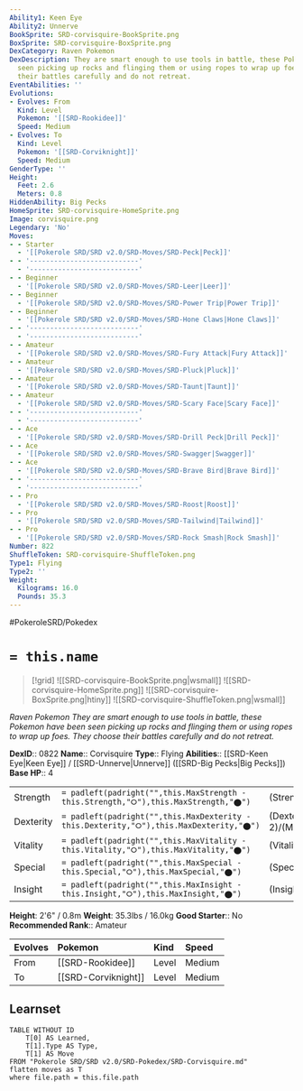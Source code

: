 ```yaml
---
Ability1: Keen Eye
Ability2: Unnerve
BookSprite: SRD-corvisquire-BookSprite.png
BoxSprite: SRD-corvisquire-BoxSprite.png
DexCategory: Raven Pokemon
DexDescription: They are smart enough to use tools in battle, these Pokemon have been
  seen picking up rocks and flinging them or using ropes to wrap up foes. They choose
  their battles carefully and do not retreat.
EventAbilities: ''
Evolutions:
- Evolves: From
  Kind: Level
  Pokemon: '[[SRD-Rookidee]]'
  Speed: Medium
- Evolves: To
  Kind: Level
  Pokemon: '[[SRD-Corviknight]]'
  Speed: Medium
GenderType: ''
Height:
  Feet: 2.6
  Meters: 0.8
HiddenAbility: Big Pecks
HomeSprite: SRD-corvisquire-HomeSprite.png
Image: corvisquire.png
Legendary: 'No'
Moves:
- - Starter
  - '[[Pokerole SRD/SRD v2.0/SRD-Moves/SRD-Peck|Peck]]'
- - '---------------------------'
  - '---------------------------'
- - Beginner
  - '[[Pokerole SRD/SRD v2.0/SRD-Moves/SRD-Leer|Leer]]'
- - Beginner
  - '[[Pokerole SRD/SRD v2.0/SRD-Moves/SRD-Power Trip|Power Trip]]'
- - Beginner
  - '[[Pokerole SRD/SRD v2.0/SRD-Moves/SRD-Hone Claws|Hone Claws]]'
- - '---------------------------'
  - '---------------------------'
- - Amateur
  - '[[Pokerole SRD/SRD v2.0/SRD-Moves/SRD-Fury Attack|Fury Attack]]'
- - Amateur
  - '[[Pokerole SRD/SRD v2.0/SRD-Moves/SRD-Pluck|Pluck]]'
- - Amateur
  - '[[Pokerole SRD/SRD v2.0/SRD-Moves/SRD-Taunt|Taunt]]'
- - Amateur
  - '[[Pokerole SRD/SRD v2.0/SRD-Moves/SRD-Scary Face|Scary Face]]'
- - '---------------------------'
  - '---------------------------'
- - Ace
  - '[[Pokerole SRD/SRD v2.0/SRD-Moves/SRD-Drill Peck|Drill Peck]]'
- - Ace
  - '[[Pokerole SRD/SRD v2.0/SRD-Moves/SRD-Swagger|Swagger]]'
- - Ace
  - '[[Pokerole SRD/SRD v2.0/SRD-Moves/SRD-Brave Bird|Brave Bird]]'
- - '---------------------------'
  - '---------------------------'
- - Pro
  - '[[Pokerole SRD/SRD v2.0/SRD-Moves/SRD-Roost|Roost]]'
- - Pro
  - '[[Pokerole SRD/SRD v2.0/SRD-Moves/SRD-Tailwind|Tailwind]]'
- - Pro
  - '[[Pokerole SRD/SRD v2.0/SRD-Moves/SRD-Rock Smash|Rock Smash]]'
Number: 822
ShuffleToken: SRD-corvisquire-ShuffleToken.png
Type1: Flying
Type2: ''
Weight:
  Kilograms: 16.0
  Pounds: 35.3
---
```


#PokeroleSRD/Pokedex

# `= this.name`

> [!grid]
> ![[SRD-corvisquire-BookSprite.png|wsmall]]
> ![[SRD-corvisquire-HomeSprite.png]]
> ![[SRD-corvisquire-BoxSprite.png|htiny]]
> ![[SRD-corvisquire-ShuffleToken.png|wsmall]]


*Raven Pokemon*
*They are smart enough to use tools in battle, these Pokemon have been seen picking up rocks and flinging them or using ropes to wrap up foes. They choose their battles carefully and do not retreat.*

**DexID**:: 0822
**Name**:: Corvisquire
**Type**:: Flying
**Abilities**:: [[SRD-Keen Eye|Keen Eye]] / [[SRD-Unnerve|Unnerve]] ([[SRD-Big Pecks|Big Pecks]])
**Base HP**:: 4

|           |                                                                                        |                                          |
| --------- | -------------------------------------------------------------------------------------- | ---------------------------------------- |
| Strength  | `= padleft(padright("",this.MaxStrength - this.Strength,"⭘"),this.MaxStrength,"⬤")`    | (Strength::2)/(MaxStrength::4)   |
| Dexterity | `= padleft(padright("",this.MaxDexterity - this.Dexterity,"⭘"),this.MaxDexterity,"⬤")` | (Dexterity:: 2)/(MaxDexterity::5) |
| Vitality  | `= padleft(padright("",this.MaxVitality - this.Vitality,"⭘"),this.MaxVitality,"⬤")`    | (Vitality::2)/(MaxVitality::4)   |
| Special   | `= padleft(padright("",this.MaxSpecial - this.Special,"⭘"),this.MaxSpecial,"⬤")`       | (Special::1)/(MaxSpecial::3)     |
| Insight   | `= padleft(padright("",this.MaxInsight - this.Insight,"⭘"),this.MaxInsight,"⬤")`       | (Insight::2)/(MaxInsight::4)     |

**Height**: 2'6" / 0.8m
**Weight**: 35.3lbs / 16.0kg
**Good Starter**:: No
**Recommended Rank**:: Amateur

| Evolves   | Pokemon             | Kind   | Speed   |
|:----------|:--------------------|:-------|:--------|
| From      | [[SRD-Rookidee]]    | Level  | Medium  |
| To        | [[SRD-Corviknight]] | Level  | Medium  |

## Learnset

```dataview
TABLE WITHOUT ID
    T[0] AS Learned,
    T[1].Type AS Type,
    T[1] AS Move
FROM "Pokerole SRD/SRD v2.0/SRD-Pokedex/SRD-Corvisquire.md"
flatten moves as T
where file.path = this.file.path
```
